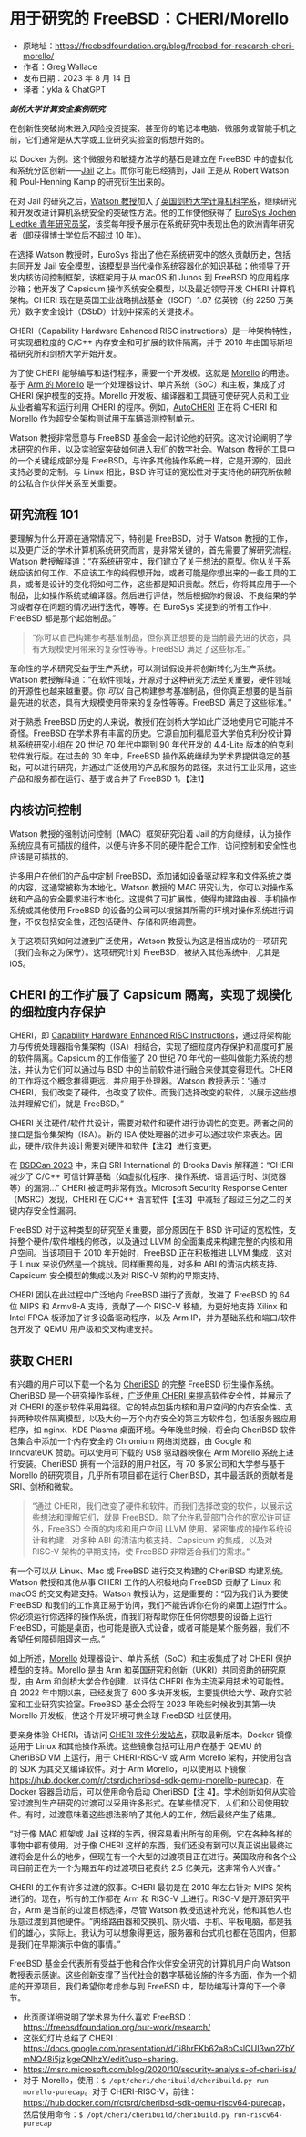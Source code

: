 # 用于研究的 FreeBSD：CHERI/Morello

- 原地址：<https://freebsdfoundation.org/blog/freebsd-for-research-cheri-morello/>
- 作者：Greg Wallace
- 发布日期：2023 年 8 月 14 日
- 译者：ykla & ChatGPT

**_剑桥大学计算安全案例研究_**

在创新性突破尚未进入风险投资提案、甚至你的笔记本电脑、微服务或智能手机之前，它们通常是从大学或工业研究实验室的假想开始的。

以 Docker 为例。这个微服务和敏捷方法学的基石是建立在 FreeBSD 中的虚拟化和系统分区创新——[Jail](https://freebsdfoundation.org/freebsd-project/resources/introduction-to-freebsd-Jail/) 之上。而你可能已经猜到，Jail 正是从 Robert Watson 和 Poul-Henning Kamp 的研究衍生出来的。

在对 Jail 的研究之后，[Watson 教授](https://www.cl.cam.ac.uk/~rnw24/)加入了[英国剑桥大学](https://www.cam.ac.uk/)[计算机科学系](https://www.cst.cam.ac.uk/about)，继续研究和开发改进计算机系统安全的突破性方法。他的工作使他获得了 [EuroSys Jochen Liedtke 青年研究员奖](https://www.cst.cam.ac.uk/news/robert-watson-wins-eurosys-jochen-liedtke-young-researcher-award-2021)，该奖每年授予展示在系统研究中表现出色的欧洲青年研究者（即获得博士学位后不超过 10 年）。

在选择 Watson 教授时，EuroSys 指出了他在系统研究中的悠久贡献历史，包括共同开发 Jail 安全模型，该模型是当代操作系统容器化的知识基础；他领导了开发内核访问控制框架，该框架用于从 macOS 和 Junos 到 FreeBSD 的应用程序沙箱；他开发了 Capsicum 操作系统安全模型，以及最近领导开发 CHERI 计算机架构。CHERI 现在是英国工业战略挑战基金（ISCF）1.87 亿英镑（约 2250 万美元）数字安全设计（DSbD）计划中探索的关键技术。

CHERI（Capability Hardware Enhanced RISC instructions）是一种架构特性，可实现细粒度的 C/C++ 内存安全和可扩展的软件隔离，并于 2010 年由国际斯坦福研究所和剑桥大学开始开发。

为了使 CHERI 能够编写和运行程序，需要一个开发板。这就是 [Morello](https://www.arm.com/architecture/cpu/morello) 的用途。基于 [Arm 的 Morello](https://www.arm.com/architecture/cpu/morello) 是一个处理器设计、单片系统（SoC）和主板，集成了对 CHERI 保护模型的支持。Morello 开发板、编译器和工具链可使研究人员和工业从业者编写和运行利用 CHERI 的程序。例如，[AutoCHERI](https://autocheri.tech/) 正在将 CHERI 和 Morello 作为超安全架构测试用于车辆遥测控制单元。

Watson 教授非常愿意与 FreeBSD 基金会一起讨论他的研究。这次讨论阐明了学术研究的作用，以及实验室突破如何进入我们的数字社会。Watson 教授的工具中的一个关键组成部分是 FreeBSD。与许多其他操作系统一样，它是开源的，因此支持必要的定制。与 Linux 相比，BSD 许可证的宽松性对于支持他的研究所依赖的公私合作伙伴关系至关重要。

## 研究流程 101

要理解为什么开源在通常情况下，特别是 FreeBSD，对于 Watson 教授的工作，以及更广泛的学术计算机系统研究而言，是非常关键的，首先需要了解研究流程。Watson 教授解释道：“在系统研究中，我们建立了关于想法的原型。你从关于系统应该如何工作、不应该工作的纯假想开始，或者可能是你想出来的一些工具的工具，或者是设计的变化将如何工作，这些都是知识贡献。然后，你将其应用于一个制品，比如操作系统或编译器。然后进行评估，然后根据你的假设、不良结果的学习或者存在问题的情况进行迭代，等等。在 EuroSys 奖提到的所有工作中，FreeBSD 都是那个起始制品。”

>“你可以自己构建参考基准制品，但你真正想要的是当前最先进的状态，具有大规模使用带来的复杂性等等。FreeBSD 满足了这些标准。”

革命性的学术研究受益于生产系统，可以测试假设并将创新转化为生产系统。Watson 教授解释道：“在软件领域，开源对于这种研究方法至关重要，硬件领域的开源性也越来越重要。你 *可以* 自己构建参考基准制品，但你真正想要的是当前最先进的状态，具有大规模使用带来的复杂性等等。FreeBSD 满足了这些标准。”

对于熟悉 FreeBSD 历史的人来说，教授们在剑桥大学如此广泛地使用它可能并不奇怪。FreeBSD 在学术界有丰富的历史。它源自加利福尼亚大学伯克利分校计算机系统研究小组在 20 世纪 70 年代中期到 90 年代开发的 4.4-Lite 版本的伯克利软件发行版。在过去的 30 年中，FreeBSD 操作系统继续为学术界提供稳定的基础，可以进行研究，并通过广泛使用的产品和服务的路径，来进行工业采用，这些产品和服务都在运行、基于或合并了 FreeBSD 1。【注1】

## 内核访问控制

Watson 教授的强制访问控制（MAC）框架研究沿着 Jail 的方向继续，认为操作系统应具有可插拔的组件，以便与许多不同的硬件配合工作，访问控制和安全性也应该是可插拔的。

许多用户在他们的产品中定制 FreeBSD，添加诸如设备驱动程序和文件系统之类的内容，这通常被称为本地化。Watson 教授的 MAC 研究认为，你可以对操作系统和产品的安全要求进行本地化。这提供了可扩展性，使得构建路由器、手机操作系统或其他使用 FreeBSD 的设备的公司可以根据其所需的环境对操作系统进行调整，不仅包括安全性，还包括硬件、存储和网络调整。

关于这项研究如何过渡到广泛使用，Watson 教授认为这是相当成功的一项研究（我们会称之为保守）。这项研究针对 FreeBSD，被纳入其他系统中，尤其是 iOS。

## CHERI 的工作扩展了 Capsicum 隔离，实现了规模化的细粒度内存保护

CHERI，即 [Capability Hardware Enhanced RISC Instructions](https://www.cl.cam.ac.uk/research/security/ctsrd/cheri/)，通过将架构能力与传统处理器指令集架构（ISA）相结合，实现了细粒度内存保护和高度可扩展的软件隔离。Capsicum 的工作借鉴了 20 世纪 70 年代的一些叫做能力系统的想法，并认为它们可以通过与 BSD 中的当前软件进行融合来使其变得现代。CHERI 的工作将这个概念推得更远，并应用于处理器。Watson 教授表示：“通过 CHERI，我们改变了硬件，也改变了软件。而我们选择改变的软件，以展示这些想法并理解它们，就是 FreeBSD。”

CHERI 关注硬件/软件共设计，需要对软件和硬件进行协调性的变更。两者之间的接口是指令集架构（ISA）。新的 ISA 使处理器的进步可以通过软件来表达。因此，硬件/软件共设计需要对硬件和软件【注2】进行变更。

在 [BSDCan 2023](https://www.bsdcan.org/events/bsdcan_2023/sessions/session/142/slides/58/20230520-memory-safe-desktop-compressed.pdf) 中，来自 SRI International 的 Brooks Davis 解释道：“CHERI 减少了 C/C++ 可信计算基础（如虚拟化程序、操作系统、语言运行时、浏览器等）的漏洞...” CHERI 被证明非常有效。Microsoft Security Response Center（MSRC）发现，CHERI 在 C/C++ 语言软件【注3】中减轻了超过三分之二的关键内存安全性漏洞。

FreeBSD 对于这种类型的研究至关重要，部分原因在于 BSD 许可证的宽松性，支持整个硬件/软件堆栈的修改，以及通过 LLVM 的全面集成来构建完整的内核和用户空间。当该项目于 2010 年开始时，FreeBSD 正在积极推进 LLVM 集成，这对于 Linux 来说仍然是一个挑战。同样重要的是，对多种 ABI 的清洁内核支持、Capsicum 安全模型的集成以及对 RISC-V 架构的早期支持。

CHERI 团队在此过程中广泛地向 FreeBSD 进行了贡献，改进了 FreeBSD 的 64 位 MIPS 和 Armv8-A 支持，贡献了一个 RISC-V 移植，为更好地支持 Xilinx 和 Intel FPGA 板添加了许多设备驱动程序，以及 Arm IP，并为基础系统和端口/软件包开发了 QEMU 用户级和交叉构建支持。

## 获取 CHERI

有兴趣的用户可以下载一个名为 [CheriBSD](https://www.cheribsd.org/) 的完整 FreeBSD 衍生操作系统。CheriBSD 是一个研究操作系统，[广泛使用 CHERI 来提高](https://www.morello-project.org/cheri-feature-matrix/)软件安全性，并展示了对 CHERI 的逐步软件采用路径。它的特点包括内核和用户空间的内存安全性、支持两种软件隔离模型，以及大约一万个内存安全的第三方软件包，包括服务器应用程序，如 nginx、KDE Plasma 桌面环境。今年晚些时候，将会向 CheriBSD 软件包集合中添加一个内存安全的 Chromium 网络浏览器，由 Google 和 InnovateUK 赞助。可以使用可下载的 USB 驱动器映像在 Arm Morello 系统上进行安装。CheriBSD 拥有一个活跃的用户社区，有 70 多家公司和大学参与基于 Morello 的研究项目，几乎所有项目都在运行 CheriBSD，其中最活跃的贡献者是 SRI、剑桥和微软。

>“通过 CHERI，我们改变了硬件和软件。而我们选择改变的软件，以展示这些想法和理解它们，就是 FreeBSD。除了允许私营部门合作的宽松许可证外，FreeBSD 全面的内核和用户空间 LLVM 使用、紧密集成的操作系统设计和构建、对多种 ABI 的清洁内核支持、Capsicum 的集成，以及对 RISC-V 架构的早期支持，使 FreeBSD 非常适合我们的需求。”

有一个可以从 Linux、Mac 或 FreeBSD 进行交叉构建的 CheriBSD 构建系统。Watson 教授和其他从事 CHERI 工作的人积极地向 FreeBSD 贡献了 Linux 和 macOS 的交叉构建支持。Watson 教授认为，这是重要的：“因为我们认为要使 FreeBSD 和我们的工作真正易于访问，我们不能告诉你在你的桌面上运行什么。你必须运行你选择的操作系统，而我们将帮助你在任何你想要的设备上运行 FreeBSD，可能是桌面，也可能是嵌入式设备，或者可能是某个服务器，我们不希望任何障碍阻碍这一点。”

如上所述，[Morello](https://www.arm.com/architecture/cpu/morello) 处理器设计、单片系统（SoC）和主板集成了对 CHERI 保护模型的支持。Morello 是由 Arm 和英国研究和创新（UKRI）共同资助的研究原型，由 Arm 和剑桥大学合作创建，以评估 CHERI 作为主流采用技术的可能性。自 2022 年中期以来，已经发货了 600 多块开发板，主要提供给大学、政府实验室和工业研究实验室。FreeBSD 基金会将在 2023 年晚些时候收到其第一块 Morello 开发板，使这个开发环境可供全球 FreeBSD 社区使用。

要亲身体验 CHERI，请访问 [CHERI 软件分发站点](https://www.cheribsd.org/)，获取最新版本。Docker 镜像适用于 Linux 和其他操作系统。这些镜像包括可让用户在基于 QEMU 的 CheriBSD VM 上运行，用于 CHERI-RISC-V 或 Arm Morello 架构，并使用包含的 SDK 为其交叉编译软件。对于 Arm Morello，可以使用以下镜像：<https://hub.docker.com/r/ctsrd/cheribsd-sdk-qemu-morello-purecap>，在 Docker 容器启动后，可以使用命令启动 CheriBSD【注 4】。学术创新如何从实验室过渡到生产研究的过渡可以采用许多形式。在某些情况下，人们和公司使用软件。有时，过渡意味着这些想法影响了其他人的工作，然后最终产生了结果。

“对于像 MAC 框架或 Jail 这样的东西，很容易看出所有的用例，它在各种各样的事物中都有使用。对于像 CHERI 这样的东西，我们还没有到可以真正说出最终过渡将会是什么的地步，但现在有一个大型的过渡项目正在进行。英国政府和各个公司目前正在为一个为期五年的过渡项目花费约 2.5 亿美元，这非常令人兴奋。”

CHERI 的工作有许多过渡的叙事。CHERI 最初是在 2010 年左右针对 MIPS 架构进行的。现在，所有的工作都在 Arm 和 RISC-V 上进行。RISC-V 是开源研究平台，Arm 是当前的过渡目标选择，尽管 Watson 教授迅速补充说，他和其他人也乐意过渡到其他硬件。“网络路由器和交换机、防火墙、手机、平板电脑，都是我们的雄心，实际上。我认为可以想象得更远，服务器和台式机也都在范围内，但那是我们在早期演示中做的事情。”

FreeBSD 基金会代表所有受益于他和合作伙伴安全研究的计算机用户向 Watson 教授表示感谢。这些创新支撑了当代社会的数字基础设施的许多方面，作为一个彻底的开源项目，我们希望你考虑参与到 FreeBSD 中，帮助编写计算的下一个章节。


- 此页面详细说明了学术界为什么喜欢 FreeBSD：<https://freebsdfoundation.org/our-work/research/>
- 这张幻灯片总结了 CHERI：<https://docs.google.com/presentation/d/1i8hrEKb62a8bCslQUI3wn2ZbYmNQ48i5jzjkgeQNhzY/edit?usp=sharing>。
- <https://msrc.microsoft.com/blog/2020/10/security-analysis-of-cheri-isa/>
- 对于 Morello，使用：`$ /opt/cheri/cheribuild/cheribuild.py run-morello-purecap`。对于 CHERI-RISC-V，前往：<https://hub.docker.com/r/ctsrd/cheribsd-sdk-qemu-riscv64-purecap>，然后使用命令：`$ /opt/cheri/cheribuild/cheribuild.py run-riscv64-purecap`

